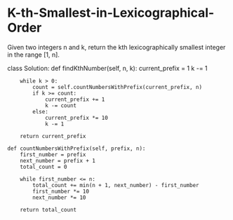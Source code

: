 # K-th-Smallest-in-Lexicographical-Order

Given two integers n and k, return the kth lexicographically smallest integer in the range [1, n].


class Solution:
    def findKthNumber(self, n, k):
        current_prefix = 1
        k -= 1 
        
        while k > 0:
            count = self.countNumbersWithPrefix(current_prefix, n)
            if k >= count:
                current_prefix += 1  
                k -= count
            else:
                current_prefix *= 10  
                k -= 1
        
        return current_prefix

    def countNumbersWithPrefix(self, prefix, n):
        first_number = prefix
        next_number = prefix + 1
        total_count = 0

        while first_number <= n:
            total_count += min(n + 1, next_number) - first_number
            first_number *= 10
            next_number *= 10

        return total_count
